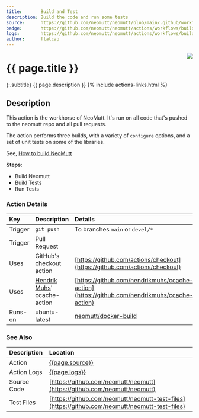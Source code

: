 ```yaml
---
title:       Build and Test
description: Build the code and run some tests
source:      https://github.com/neomutt/neomutt/blob/main/.github/workflows/build-and-test.yml
badge:       https://github.com/neomutt/neomutt/actions/workflows/build-and-test.yml/badge.svg
logs:        https://github.com/neomutt/neomutt/actions/workflows/build-and-test.yml
author:      flatcap
---
```


<div style="float: right;">
<a href="{{page.logs}}"><img src="{{page.badge}}" /></a>
</div>

# {{ page.title }}

{:.subtitle}
{{ page.description }}
{% include actions-links.html %}

## Description

This action is the workhorse of NeoMutt.  It's run on all code that's pushed to
the neomutt repo and all pull requests.

The action performs three builds, with a variety of `configure` options, and a
set of unit tests on some of the libraries.

See, [How to build NeoMutt](https://neomutt.org/dev/build)

**Steps**:
- Build Neomutt
- Build Tests
- Run Tests

### Action Details

| Key     | Description                                                    | Details                                                                                        |
| :------ | :------------------------------------------------------------- | :--------------------------------------------------------------------------------------------- |
| Trigger | `git push`                                                     | To branches `main` or `devel/*`                                                                |
| Trigger | Pull Request                                                   |                                                                                                |
| Uses    | GitHub's checkout action                                       | [https://github.com/actions/checkout](https://github.com/actions/checkout)                     |
| Uses    | [Hendrik Muhs](https://github.com/hendrikmuhs)' ccache-action  | [https://github.com/hendrikmuhs/ccache-action](https://github.com/hendrikmuhs/ccache-action)   |
| Runs-on | ubuntu-latest                                                  | [neomutt/docker-build](https://ghcr.io/neomutt/docker-build)                                   |

### See Also

| Description | Location                                                                                       |
| :---------- | :--------------------------------------------------------------------------------------------- |
| Action      | [{{page.source}}]({{page.source}})                                                             |
| Action Logs | [{{page.logs}}]({{page.logs}})                                                                 |
| Source Code | [https://github.com/neomutt/neomutt](https://github.com/neomutt/neomutt)                       |
| Test Files  | [https://github.com/neomutt/neomutt-test-files](https://github.com/neomutt/neomutt-test-files) |

